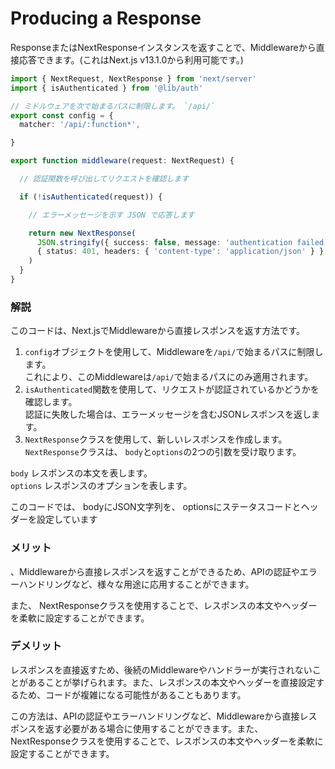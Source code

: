 # Producing a Response

ResponseまたはNextResponseインスタンスを返すことで、Middlewareから直接応答できます。(これはNext.js v13.1.0から利用可能です。)

```:middleware.ts
import { NextRequest, NextResponse } from 'next/server'
import { isAuthenticated } from '@lib/auth'

// ミドルウェアを次で始まるパスに制限します。 `/api/`
export const config = {
  matcher: '/api/:function*',

}

export function middleware(request: NextRequest) {

  // 認証関数を呼び出してリクエストを確認します

  if (!isAuthenticated(request)) {

    // エラーメッセージを示す JSON で応答します

    return new NextResponse(
      JSON.stringify({ success: false, message: 'authentication failed' }),
      { status: 401, headers: { 'content-type': 'application/json' } }
    )
  }
}

```

### 解説

このコードは、Next.jsでMiddlewareから直接レスポンスを返す方法です。

1. `config`オブジェクトを使用して、Middlewareを`/api/`で始まるパスに制限します。  
   これにより、このMiddlewareは`/api/`で始まるパスにのみ適用されます。
2. `isAuthenticated`関数を使用して、リクエストが認証されているかどうかを確認します。  
   認証に失敗した場合は、エラーメッセージを含むJSONレスポンスを返します。
3. `NextResponse`クラスを使用して、新しいレスポンスを作成します。
   `NextResponse`クラスは、 `body`と`options`の2つの引数を受け取ります。

`body` レスポンスの本文を表します。  
`options` レスポンスのオプションを表します。

このコードでは、 bodyにJSON文字列を、 optionsにステータスコードとヘッダーを設定しています

### メリット

、Middlewareから直接レスポンスを返すことができるため、APIの認証やエラーハンドリングなど、様々な用途に応用することができます。

また、 NextResponseクラスを使用することで、レスポンスの本文やヘッダーを柔軟に設定することができます。

### デメリット

レスポンスを直接返すため、後続のMiddlewareやハンドラーが実行されないことがあることが挙げられます。また、レスポンスの本文やヘッダーを直接設定するため、コードが複雑になる可能性があることもあります。

この方法は、APIの認証やエラーハンドリングなど、Middlewareから直接レスポンスを返す必要がある場合に使用することができます。また、 NextResponseクラスを使用することで、レスポンスの本文やヘッダーを柔軟に設定することができます。

